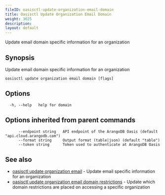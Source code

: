 ```yaml
---
fileID: oasisctl-update-organization-email-domain
title: Oasisctl Update Organization Email Domain
weight: 3625
description: 
layout: default
---
```

Update email domain specific information for an organization

## Synopsis

Update email domain specific information for an organization

```
oasisctl update organization email domain [flags]
```

## Options

```
  -h, --help   help for domain
```

## Options inherited from parent commands

```
      --endpoint string   API endpoint of the ArangoDB Oasis (default "api.cloud.arangodb.com")
      --format string     Output format (table|json) (default "table")
      --token string      Token used to authenticate at ArangoDB Oasis
```

## See also

* [oasisctl update organization email](oasisctl-update-organization-email)	 - Update email specific information for an organization
* [oasisctl update organization email domain restrictions](oasisctl-update-organization-email-domain-restrictions)	 - Update which domain restrictions are placed on accessing a specific organization

